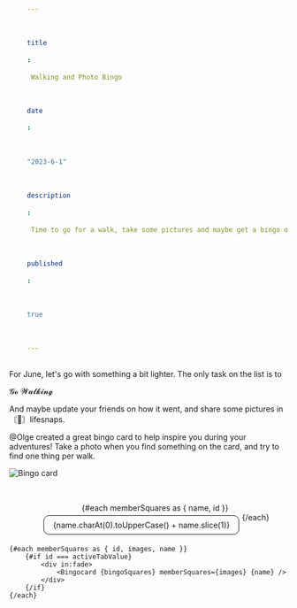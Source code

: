 ```yaml
---
title: Walking and Photo Bingo
date: "2023-6-1"
description: Time to go for a walk, take some pictures and maybe get a bingo or two. This is just a test text to see how it would look like with a longer text. Don't mind this. Just move along. Maybe I should just copy the text. This is just a test text to see how it would look like with a longer text. Don't mind this. Just move along. Maybe I should just copy the text.
published: true
---
```


<script>
    import Bingocard from './Bingocard.svelte';
	import { bingoSquares } from './squaresData.js';
	import { memberSquares } from './memberData.js';
	import { fade } from 'svelte/transition';

	let activeTabValue = 0;
	const handleClick = (tabValue) => () => (activeTabValue = tabValue);

</script>

For June, let's go with something a bit lighter. The only task on the list is to

<p>𝓖𝓸 𝓦𝓪𝓵𝓴𝓲𝓷𝓰</p>

And maybe update your friends on how it went, and share some pictures in ⁠〘📸〙lifesnaps.

@Olge created a great bingo card to help inspire you during your adventures! Take a photo when you find something on the card, and try to find one thing per walk.

<img src="https://media.discordapp.net/attachments/168053992826339329/1115403561585610903/Bingo.png" alt="Bingo card"/>

<div class="bingo-container">
	<ul>
		{#each memberSquares as { name, id }}
			<li class={activeTabValue === id ? 'active' : ''}>
				<!-- svelte-ignore a11y-click-events-have-key-events -->
				<span on:click={handleClick(id)}>{name.charAt(0).toUpperCase() + name.slice(1)}</span>
			</li>
		{/each}
	</ul>
	
	{#each memberSquares as { id, images, name }}
		{#if id === activeTabValue}
			<div in:fade>
				<Bingocard {bingoSquares} memberSquares={images} {name} />
			</div>
		{/if}
	{/each}
</div>

<style>
	ul {
		display: flex;
		justify-content: center;
		flex-wrap: wrap;
		list-style-type: none;
	}
	li {
		margin: 5px;
		border-style: solid;
		border-width: 1px;
		border-radius: 10px;
        list-style-type: none;
	}

	span {
		display: block;
		padding: 0.5rem 1rem;
		cursor: pointer;
	}

	li.active {
		color: var(--primary);
	}
	.bingo-container {
		padding-top: 2rem;
	}
</style>